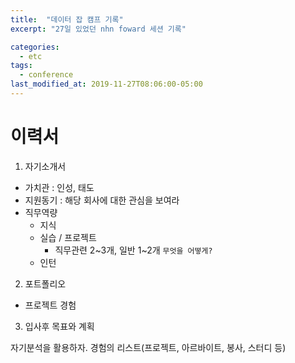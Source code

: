 ```yaml
---
title:  "데이터 잡 캠프 기록"
excerpt: "27일 있었던 nhn foward 세션 기록"

categories:
  - etc
tags:
  - conference
last_modified_at: 2019-11-27T08:06:00-05:00
---
```

# 이력서

1. 자기소개서

  - 가치관 : 인성, 태도
  - 지원동기 : 해당 회사에 대한 관심을 보여라
  - 직무역량
    - 지식
    - 실습 / 프로젝트
      - 직무관련 2~3개, 일반 1~2개 `무엇을 어떻게?`
    - 인턴
  
2. 포트폴리오

  - 프로젝트 경험

3. 입사후 목표와 계획

자기분석을 활용하자. 경험의 리스트(프로젝트, 아르바이트, 봉사, 스터디 등) 

